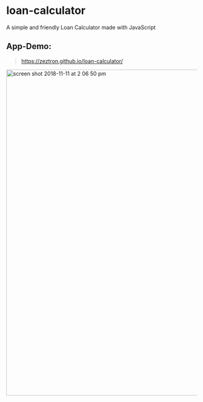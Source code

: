 # loan-calculator
A simple and friendly Loan Calculator made with JavaScript

## App-Demo:
> https://zeztron.github.io/loan-calculator/

<img width="860" alt="screen shot 2018-11-11 at 2 06 50 pm" src="https://user-images.githubusercontent.com/41349472/48317104-104e1d80-e5bb-11e8-91cf-e815214afd19.png">

